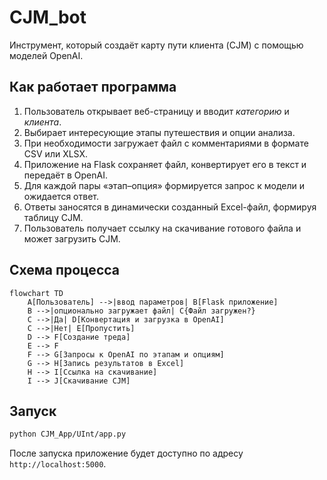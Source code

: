 # CJM_bot

Инструмент, который создаёт карту пути клиента (CJM) с помощью моделей OpenAI.

## Как работает программа

1. Пользователь открывает веб-страницу и вводит *категорию* и *клиента*.
2. Выбирает интересующие этапы путешествия и опции анализа.
3. При необходимости загружает файл с комментариями в формате CSV или XLSX.
4. Приложение на Flask сохраняет файл, конвертирует его в текст и передаёт в OpenAI.
5. Для каждой пары «этап–опция» формируется запрос к модели и ожидается ответ.
6. Ответы заносятся в динамически созданный Excel-файл, формируя таблицу CJM.
7. Пользователь получает ссылку на скачивание готового файла и может загрузить CJM.

## Схема процесса

```mermaid
flowchart TD
    A[Пользователь] -->|ввод параметров| B[Flask приложение]
    B -->|опционально загружает файл| C{Файл загружен?}
    C -->|Да| D[Конвертация и загрузка в OpenAI]
    C -->|Нет| E[Пропустить]
    D --> F[Создание треда]
    E --> F
    F --> G[Запросы к OpenAI по этапам и опциям]
    G --> H[Запись результатов в Excel]
    H --> I[Ссылка на скачивание]
    I --> J[Скачивание CJM]
```

## Запуск

```bash
python CJM_App/UInt/app.py
```

После запуска приложение будет доступно по адресу `http://localhost:5000`.
